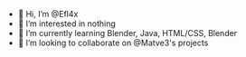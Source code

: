 - 👋 Hi, I’m @Efl4x
- 👀 I’m interested in nothing
- 🌱 I’m currently learning Blender, Java, HTML/CSS, Blender
- 💞️ I’m looking to collaborate on @Matve3's projects
